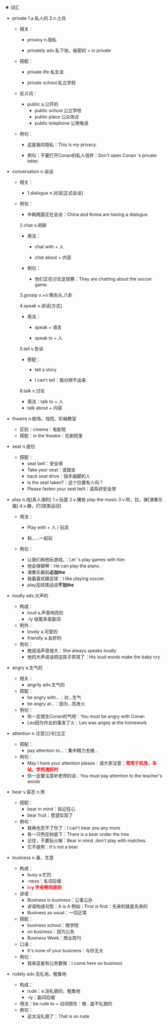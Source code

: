 ★ 词汇

* private	1.a.私人的	2.n.士兵

  * 相关：

    * privacy	n.隐私

    * privately adv.私下地，秘密的 = in private

  * 搭配：

    * private life 私生活

    * private school:私立学校

  * 反义词：

    * public a.公开的
      * public school	公立学校
      * public place	公众场合
      * public telephone	公用电话

  * 例句：

    * 这是我的隐私：This is my privacy.

    * 例句：不要打开Conan的私人信件：Don't open Conan 's private letter.

* conversation n.谈话

  * 相关：

    * 1.dialogue	n.对话[正式会谈]

  * 例句：

    * 中韩两国正在会谈：China and Korea are having a dialogue.

    2.chat v.闲聊

    * 用法：

      * chat with + 人

      * chat about + 内容

    * 例句：
      * 他们正在讨论足球赛：They are chatting about the soccer game.

    3.gossip v.+n.嚼舌头,八卦

    4.speak v.讲话[方式]

    * 用法：

      * speak + 语言

      * speak to + 人

    5.tell v.告诉

    * 搭配：

      * tell a story

      * I can't tell：我分辨不出来

    6.talk v.讨论

    * 用法：talk to + 人 
    * talk about + 内容

* theatre n.剧场，戏院，阶梯教室

  * 区别：cinema：电影院
  * 搭配：in the theatre：在剧院里

* seat n.座位

  * 搭配：
    * seat belt：安全带
    * Take your seat：请就坐
    * back seat drive：指手画脚的人
    * Is  the seat taken?：这个位置有人吗？
    * Please fasten your seat belt：请系好安全带

* play n.戏[真人演的] 1.v.玩耍 2.v.播放 play the music 3.v.吹，拉，弹[演奏乐器] 4.v.踢，打[球类运动]

  * 用法：

    * Play with + 人 / 玩具 	

    * 和……一起玩

  * 例句：

    * 让我们和他玩游戏。：Let 's play games with him
    * 他会弹钢琴：He can play the piano.
    * 演奏乐器前<strong>必加the</strong>
    * 我最喜欢踢足球：I like playing soccer.
    * play加球类运动<strong>不加the</strong>

* loudly adv.大声的

  * 构成：
    * loud	a.声音响亮的
    * -ly 结尾多是副词
  * 例外：
    * lovely a.可爱的
    * friendly a.友好的
  * 例句：
    * 她说话声音很大：She always speaks loudly
    * 他的大声说话把这孩子弄哭了：His loud words make the baby cry

* angry a.生气的

  * 相关：
    * angrily adv.生气的
  * 搭配：
    * be angry with...：对...生气
    * be angry at...：因为...而发火
  * 例句：
    * 你一定很生Conan的气吧：You must be angry with Conan
    * Leo因为作业的事发了火：Leo was angey at the homework

* attention n.注意[口令]立正

  * 搭配：
    * pay attention to...：集中精力去做...
  * 例句：
    * May I have your attention please：请大家注意：<strong style="color:red">常用于机场，车站，学校通知时</strong>
    * 你一定要注意听老师的话：You must pay attention to the teacher's words

* bear v.容忍 n.熊

  * 搭配：
    * bear in mind：铭记在心
    * bear fruit：愿望实现了
  * 例句：
    * 我再也忍不了你了：I can't bear you any more
    * 有一只熊在树底下：There is a bear under the tree
    * 记住，不要玩火柴：Bear in mind ,don't play with matches.
    * 它不是熊：It's not a bear

* business n.事，生意

  * 构成：
    * busy a.忙的
    * -ness：名词后缀
    * <strong style="color:red">i=y 字母等同原则</strong>
  * 谚语：
    * Business is business：公事公办
    * 谚语构成句型：A is A 例如：First is first：先来的就是先来的
    * Business as usual：一切正常
  * 搭配：
    * business school：商学院
    * on business：因为公务
    * Business Week：商业周刊
  * 口语：
    * It's none of your business：与你无关
  * 例句：
    * 我来这是有公务要做：I come here on business

* rudely adv.无礼地，粗鲁地

  * 构成：
    * rude：a.没礼貌的，粗鲁地
    * -ly：副词后缀
  * 用法：be rude to + 动词原形：做...是不礼貌的
  * 例句：
    * 这太没礼貌了：That is so rude

